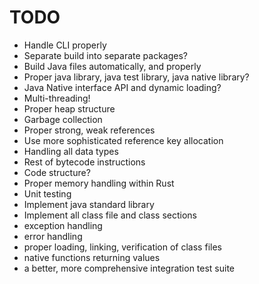 # TODO

- Handle CLI properly
- Separate build into separate packages?
- Build Java files automatically, and properly
- Proper java library, java test library, java native library?
- Java Native interface API and dynamic loading?
- Multi-threading!
- Proper heap structure
- Garbage collection
- Proper strong, weak references
- Use more sophisticated reference key allocation
- Handling all data types
- Rest of bytecode instructions
- Code structure?
- Proper memory handling within Rust
- Unit testing
- Implement java standard library 
- Implement all class file and class sections
- exception handling 
- error handling
- proper loading, linking, verification of class files 
- native functions returning values
- a better, more comprehensive integration test suite
